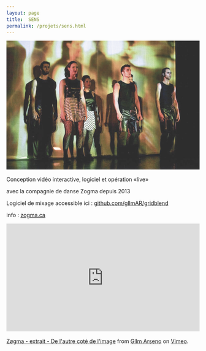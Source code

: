 ```yaml
---
layout: page
title:  SENS
permalink: /projets/sens.html
---
```

![sens](../../assets/img/img_sens_01.jpg)

Conception vidéo interactive, logiciel et opération «live»

avec la compagnie de danse Zogma depuis 2013

Logiciel de mixage accessible ici :
[github.com/gllmAR/gridblend](https://github.com/gllmAR/gridblend)

info : [zogma.ca](http://www.zogma.ca/#!sens-2013/c1czz)


<iframe src="https://player.vimeo.com/video/67103127" width="100%" height="281" frameborder="0" webkitallowfullscreen mozallowfullscreen allowfullscreen></iframe>
<p><a href="https://vimeo.com/67103127">Z&oslash;gma - extrait - De l&#039;autre cot&eacute; de l&#039;image</a> from <a href="https://vimeo.com/arseninc">Gllm Arseno</a> on <a href="https://vimeo.com">Vimeo</a>.</p>
